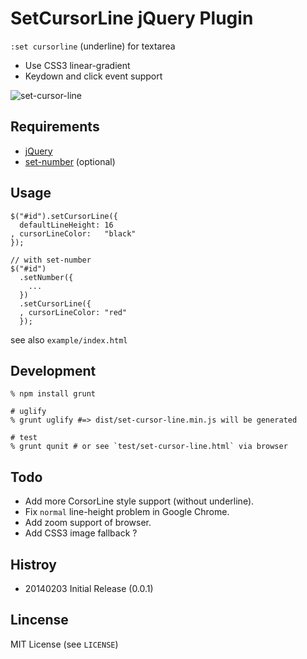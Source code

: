 # SetCursorLine jQuery Plugin

`:set cursorline` (underline) for textarea

* Use CSS3 linear-gradient
* Keydown and click event support

![set-cursor-line](https://raw.github.com/grauwoelfchen/set-cursor-line/master/img/set-cursor-line-js.png)


## Requirements

* [jQuery](https://github.com/jquery/jquery)
* [set-number](https://github.com/grauwoelfchen/set-number) (optional)

## Usage

```
$("#id").setCursorLine({
  defaultLineHeight: 16
, cursorLineColor:   "black"
});
```

```
// with set-number
$("#id")
  .setNumber({
    ...
  })
  .setCursorLine({
  , cursorLineColor: "red"
  });
```

see also `example/index.html`


## Development

```
% npm install grunt

# uglify
% grunt uglify #=> dist/set-cursor-line.min.js will be generated

# test
% grunt qunit # or see `test/set-cursor-line.html` via browser
```


## Todo

* Add more CorsorLine style support (without underline).
* Fix `normal` line-height problem in Google Chrome.
* Add zoom support of browser.
* Add CSS3 image fallback ?


## Histroy

* 20140203 Initial Release (0.0.1)


## Lincense

MIT License (see `LICENSE`)
